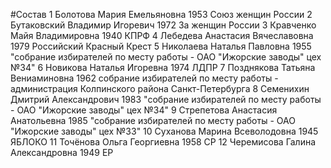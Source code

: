 #Состав
1 Болотова Мария Емельяновна 1953 Союз женщин России
2 Бутаковский Владимир Игоревич 1972 За женщин России
3 Кравченко Майя Владимировна 1940 КПРФ
4 Лебедева Анастасия Вячеславовна 1979 Российский Красный Крест
5 Николаева Наталья Павловна 1955 \"собрание избирателей по месту работы - ОАО \"Ижорские заводы\" цех №34\"
6 Новикова Наталья Игоревна 1974 ЛДПР
7 Позднякова Татьяна Вениаминовна 1962 собрание избирателей по месту работы - администрация Колпинского района Санкт-Петербурга
8 Семенихин Дмитрий Александрович 1983 \"собрание избирателей по месту работы - ОАО \"Ижорские заводы\" цех №34\"
9 Стрепетова Анастасия Анатольевна 1985 \"собрание избирателей по месту работы - ОАО \"Ижорские заводы\" цех №33\"
10 Суханова Марина Всеволодовна 1945 ЯБЛОКО
11 Точёнова Ольга Георгиевна 1958 СР
12 Черемисова Галина Александровна 1949 ЕР
